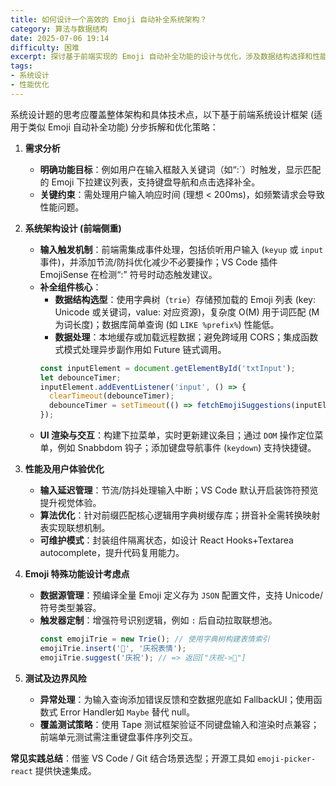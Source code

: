 ```yaml
---
title: 如何设计一个高效的 Emoji 自动补全系统架构？
category: 算法与数据结构
date: 2025-07-06 19:14
difficulty: 困难
excerpt: 探讨基于前端实现的 Emoji 自动补全功能的设计与优化，涉及数据结构选择和性能提升策略。
tags:
- 系统设计
- 性能优化
---
```

系统设计题的思考应覆盖整体架构和具体技术点，以下基于前端系统设计框架 (适用于类似 Emoji 自动补全功能) 分步拆解和优化策略：  

1. **需求分析**  
   - **明确功能目标**：例如用户在输入框敲入关键词（如“:`）时触发，显示匹配的 Emoji 下拉建议列表，支持键盘导航和点击选择补全。  
   - **关键约束**：需处理用户输入响应时间 (理想 < 200ms)，如频繁请求会导致性能问题。  

2. **系统架构设计 (前端侧重)**  
   - **输入触发机制**：前端需集成事件处理，包括侦听用户输入 (`keyup` 或 `input` 事件)，并添加节流/防抖优化减少不必要操作；VS Code 插件 EmojiSense 在检测“:” 符号时动态触发建议。  
   - **补全组件核心**：  
     - **数据结构选型**：使用字典树（`trie`）存储预加载的 Emoji 列表 (key: Unicode 或关键词，value: 对应资源)，复杂度 O(M) 用于词匹配 (M 为词长度)；数据库简单查询 (如 `LIKE %prefix%`) 性能低。  
     - **数据处理**：本地缓存或加载远程数据；避免跨域用 CORS；集成函数式模式处理异步副作用如 Future 链式调用。  
     ```javascript  
     const inputElement = document.getElementById('txtInput');
     let debounceTimer;
     inputElement.addEventListener('input', () => {
       clearTimeout(debounceTimer);
       debounceTimer = setTimeout(() => fetchEmojiSuggestions(inputElement.value), 300);
     });  
     ```  
   - **UI 渲染与交互**：构建下拉菜单，实时更新建议条目；通过 `DOM` 操作定位菜单，例如 Snabbdom 钩子；添加键盘导航事件 (`keydown`) 支持快捷键。  

3. **性能及用户体验优化**  
   - **输入延迟管理**：节流/防抖处理输入中断；VS Code 默认开启装饰符预览提升视觉体验。  
   - **算法优化**：针对前缀匹配核心逻辑用字典树缓存库；拼音补全需转换映射表实现联想机制。  
   - **可维护模式**：封装组件隔离状态，如设计 React Hooks+Textarea autocomplete，提升代码复用能力。  

4. **Emoji 特殊功能设计考虑点**  
   - **数据源管理**：预编译全量 Emoji 定义存为 `JSON` 配置文件，支持 Unicode/符号类型兼容。  
   - **触发器定制**：增强符号识别逻辑，例如 `:` 后自动拉取联想池。  
     ```javascript  
     const emojiTrie = new Trie(); // 使用字典树构建表情索引
     emojiTrie.insert('🎉', '庆祝表情');  
     emojiTrie.suggest('庆祝'); // => 返回["庆祝->🎉"]
     ```  

5. **测试及边界风险**  
   - **异常处理**：为输入查询添加错误反馈和空数据兜底如 FallbackUI；使用函数式 Error Handler如 `Maybe` 替代 null。  
   - **覆盖测试策略**：使用 Tape 测试框架验证不同键盘输入和渲染时点兼容；前端单元测试需注重键盘事件序列交互。  

**常见实践总结**：借鉴 VS Code / Git 结合场景选型；开源工具如 `emoji-picker-react` 提供快速集成。
